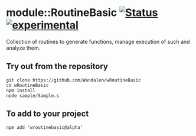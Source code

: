 
# module::RoutineBasic [![Status](https://github.com/Wandalen/wRoutineBasic/workflows/publish/badge.svg)](https://github.com/Wandalen/wRoutineBasic/actions?query=workflow%3Apublish) [![experimental](https://img.shields.io/badge/stability-experimental-orange.svg)](https://github.com/emersion/stability-badges#experimental)

Collection of routines to generate functions, manage execution of such and analyze them.

## Try out from the repository
```
git clone https://github.com/Wandalen/wRoutineBasic
cd wRoutineBasic
npm install
node sample/Sample.s
```

## To add to your project
```
npm add 'wroutinebasic@alpha'
```

